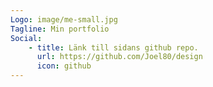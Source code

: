 ```yaml
---
Logo: image/me-small.jpg
Tagline: Min portfolio
Social:
    - title: Länk till sidans github repo.
      url: https://github.com/Joel80/design
      icon: github
---
```


